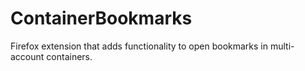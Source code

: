 # ContainerBookmarks
Firefox extension that adds functionality to open bookmarks in multi-account containers.
